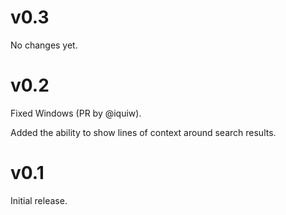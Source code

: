 # v0.3

No changes yet.

# v0.2

Fixed Windows (PR by @iquiw).

Added the ability to show lines of context around search results.

# v0.1

Initial release.
